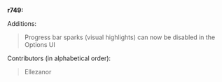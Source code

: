**r749:**

Additions:
> Progress bar sparks (visual highlights) can now be disabled in the Options UI

Contributors (in alphabetical order):
> Ellezanor
